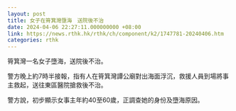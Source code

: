 ```yaml
---
layout: post
title: 女子在筲箕灣墮海　送院後不治
date: 2024-04-06 22:27:11.000000000 +08:00
link: https://news.rthk.hk/rthk/ch/component/k2/1747781-20240406.htm
categories: rthk
---
```


筲箕灣一名女子墮海，送院後不治。

警方晚上約7時半接報，指有人在筲箕灣譚公廟對出海面浮沉，救援人員到場將事主救起，送往東區醫院搶救後不治。

警方說，初步顯示女事主年約40至60歲，正調查她的身份及墮海原因。
